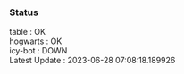 ### Status


table : OK  
hogwarts : OK  
icy-bot : DOWN  
Latest Update : 2023-06-28 07:08:18.189926
